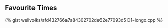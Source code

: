 <div id="favourite"></div>

## Favourite Times

{% gist wellvolks/afd432766a7a84302702de62e77093d5 D1-longo.cpp %}
